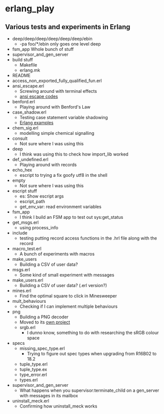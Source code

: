 # erlang_play

## Various tests and experiments in Erlang

- deep/deep/deep/deep/deep/deep/ebin
  - -pa foo/*/ebin only goes one level deep
- fsm_app	Whole bunch of stuff
- supervisor_and_gen_server
- build stuff
  - Makefile
  - erlang.mk
- README
- access_non_exported_fully_qualified_fun.erl
- ansi_escape.erl
  - Screwing around with terminal effects
  - [ansi escape codes](https://en.wikipedia.org/wiki/ANSI_escape_code)
- benford.erl
  - Playing around with Benford's Law
- case_shadow.erl
  - Testing case statement variable shadowing
  - [Erlang examples](http://erlang.org/doc/programming_examples/list_comprehensions.html)
- chem_sig.erl
  - modelling simple chemical signalling
- consult
  - Not sure where I was using this
- deep
  - I think was using this to check how import_lib worked
- def_undefined.erl
  - Playing around with records
- echo_hex
  - escript to trying a fix goofy utf8 in the shell
- empty
  - Not sure where I was using this
- escript stuff
  - es: Show escript args
  - escript_path
  - get_env_var: read environment variables
- fsm_app
  - I think I build an FSM app to test out sys:get_status
- get_msgs.erl
  - using process_info
- include
  - testing putting record access functions in the .hrl file along with the record
- macro_test.erl
  - A bunch of experiments with macros
- make_users
  - Building a CSV of user data?
- msgs.erl
  - Some kind of small experiment with messages
- make_users.erl
  - Building a CSV of user data? (.erl version?)
- mines.erl
  - Find the optimal square to click in Minesweeper
- mult_behaviours
  - Checking if I can implement multiple behaviours
- png
  - Building a PNG decoder
  - Moved to its [own project](https://github.com/cwmaguire/erl_png)
  - srgb.erl
    - I dunno know, something to do with researching the sRGB colour space
- specs
  - missing_spec_type.erl
    - Trying to figure out spec types when upgrading from R16B02 to 18.2
  - tuple_type.erl
  - tuple_type.ex
  - type_error.erl
  - types.erl
- supervisor_and_gen_server
  - What happens when you supervisor:terminate_child on a gen_server with messages in its mailbox
- uninstall_meck.erl
  - Confirming how uninstall_meck works
